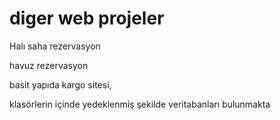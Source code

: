 # diger web projeler

Halı saha rezervasyon

havuz rezervasyon

basit yapıda kargo sitesi,

klasörlerin içinde yedeklenmiş şekilde veritabanları bulunmakta

